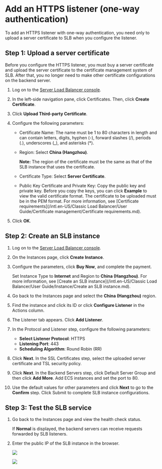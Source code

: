 # Add an HTTPS listener \(one-way authentication\)

To add an HTTPS listener with one-way authentication, you need only to upload a server certificate to SLB when you configure the listener.

## Step 1: Upload a server certificate

Before you configure the HTTPS listener, you must buy a server certificate and upload the server certificate to the certificate management system of SLB. After that, you no longer need to make other certificate configurations on the backend server.

1.  Log on to the [Server Load Balancer console](https://slb.console.aliyun.com/slb).

2.  In the left-side navigation pane, click Certificates. Then, click **Create Certificate**.

3.  Click **Upload Third-party Certificate**.

4.  Configure the following parameters:

    -   Certificate Name: The name must be 1 to 80 characters in length and can contain letters, digits, hyphen \(-\), forward slashes \(/\), periods \(.\), underscores \(\_\), and asterisks \(\*\).
    -   Region: Select **China \(Hangzhou\)**.

        **Note:** The region of the certificate must be the same as that of the SLB instance that uses the certificate.

    -   Certificate Type: Select **Server Certificate**.
    -   Public Key Certificate and Private Key: Copy the public key and private key. Before you copy the keys, you can click **Example** to view the valid certificate format. The certificate to be uploaded must be in the PEM format. For more information, see [Certificate requirements](/intl.en-US/Classic Load Balancer/User Guide/Certificate management/Certificate requirements.md).
5.  Click **OK**.


## Step 2: Create an SLB instance

1.  Log on to the [Server Load Balancer console](https://slb.console.aliyun.com/slb).

2.  On the Instances page, click **Create Instance**.

3.  Configure the parameters, click **Buy Now**, and complete the payment.

    Set Instance Type to **Internet** and Region to **China \(Hangzhou\)**. For more information, see [Create an SLB instance](/intl.en-US/Classic Load Balancer/User Guide/Instance/Create an SLB instance.md).

4.  Go back to the Instances page and select the **China \(Hangzhou\)** region.

5.  Find the instance and click its ID or click **Configure Listener** in the Actions column.

6.  The Listener tab appears. Click **Add Listener**.

7.  In the Protocol and Listener step, configure the following parameters:

    -   **Select Listener Protocol**: HTTPS
    -   **Listening Port**: 443
    -   **Scheduling Algorithm**: Round Robin \(RR\)
8.  Click **Next**. In the SSL Certificates step, select the uploaded server certificate and TSL security policy.

9.  Click **Next**. In the Backend Servers step, click Default Server Group and then click **Add More**. Add ECS instances and set the port to 80.

10. Use the default values for other parameters and click **Next** to go to the **Confirm** step. Click Submit to complete SLB instance configurations.


## Step 3: Test the SLB service

1.  Go back to the Instances page and view the health check status.

    If **Normal** is displayed, the backend servers can receive requests forwarded by SLB listeners.

2.  Enter the public IP of the SLB instance in the browser.

    ![](https://static-aliyun-doc.oss-accelerate.aliyuncs.com/assets/img/en-US/4013359951/p7447.png)

    ![](https://static-aliyun-doc.oss-accelerate.aliyuncs.com/assets/img/en-US/4013359951/p7448.png)


